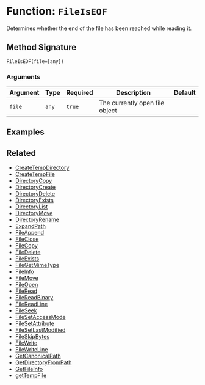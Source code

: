 [comment]: # (Note: This documentation is generated dynamically in the build process.  To modify the contents, change the javadoc on the _invoke method of the BIF class)

# Function: `FileIsEOF`

Determines whether the end of the file has been reached while reading it.

## Method Signature

```
FileIsEOF(file=[any])
```

### Arguments


| Argument | Type | Required | Description | Default |
|----------|------|----------|-------------|---------|
| `file` | `any` | `true` | The currently open file object |  |

## Examples



## Related

  * [CreateTempDirectory](./CreateTempDirectory.md)
  * [CreateTempFile](./CreateTempFile.md)
  * [DirectoryCopy](./DirectoryCopy.md)
  * [DirectoryCreate](./DirectoryCreate.md)
  * [DirectoryDelete](./DirectoryDelete.md)
  * [DirectoryExists](./DirectoryExists.md)
  * [DirectoryList](./DirectoryList.md)
  * [DirectoryMove](./DirectoryMove.md)
  * [DirectoryRename](./DirectoryRename.md)
  * [ExpandPath](./ExpandPath.md)
  * [FileAppend](./FileAppend.md)
  * [FileClose](./FileClose.md)
  * [FileCopy](./FileCopy.md)
  * [FileDelete](./FileDelete.md)
  * [FileExists](./FileExists.md)
  * [FileGetMimeType](./FileGetMimeType.md)
  * [FileInfo](./FileInfo.md)
  * [FileMove](./FileMove.md)
  * [FileOpen](./FileOpen.md)
  * [FileRead](./FileRead.md)
  * [FileReadBinary](./FileReadBinary.md)
  * [FileReadLine](./FileReadLine.md)
  * [FileSeek](./FileSeek.md)
  * [FileSetAccessMode](./FileSetAccessMode.md)
  * [FileSetAttribute](./FileSetAttribute.md)
  * [FileSetLastModified](./FileSetLastModified.md)
  * [FileSkipBytes](./FileSkipBytes.md)
  * [FileWrite](./FileWrite.md)
  * [FileWriteLine](./FileWriteLine.md)
  * [GetCanonicalPath](./GetCanonicalPath.md)
  * [GetDirectoryFromPath](./GetDirectoryFromPath.md)
  * [GetFileInfo](./GetFileInfo.md)
  * [getTempFile](./getTempFile.md)

